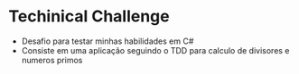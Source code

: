 # Techinical Challenge
- Desafio para testar minhas habilidades em C#
- Consiste em uma aplicação seguindo o TDD para calculo de divisores e numeros primos